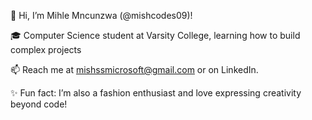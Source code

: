 👋 Hi, I’m Mihle Mncunzwa (@mishcodes09)!

🎓 Computer Science student at Varsity College, learning how to build complex projects

📫 Reach me at mishssmicrosoft@gmail.com or on LinkedIn.

✨ Fun fact: I’m also a fashion enthusiast and love expressing creativity beyond code!

<!---
mishcodes09/mishcodes09 is a ✨ special ✨ repository because its `README.md` (this file) appears on your GitHub profile.
You can click the Preview link to take a look at your changes.
--->

